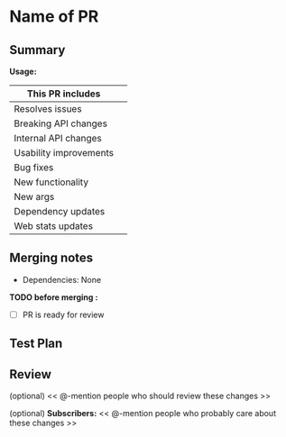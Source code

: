 # Name of PR
<!-- Replace this line with a short description of the changes -->

<!-- Add detailed description and provide running instructions -->
## Summary

**Usage:**

<!-- Check list of the things this PR accomplishes -->
| This PR includes         |          |
| ------------------------ | -------- |
| Resolves issues          | <!-- Provide a list of issues -->
| Breaking API changes     |
| Internal API changes     |
| Usability improvements   |
| Bug fixes                |
| New functionality        |
| New args                 |
| Dependency updates       |
| Web stats updates        |


<!-- If the pr has any dependencies or merge quirks note them here -->
## Merging notes

- Dependencies: None  

**TODO before merging :**

- [ ] PR is ready for review


<!-- What you did to test the PR, what needs to be done -->
## Test Plan

<!-- Notes about what you think should be reviewed, any specific hacks in this PR -->
## Review

(optional) << @-mention people who should review these changes >>

(optional) **Subscribers:** << @-mention people who probably care about these changes >>